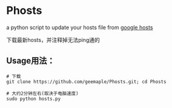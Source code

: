 # Phosts

a python script to update your hosts file from [google hosts](https://github.com/racaljk/hosts)

下载最新hosts，并注释掉无法ping通的

## Usage用法：
```
# 下载
git clone https://github.com/geemaple/Phosts.git; cd Phosts

# 大约2分钟左右(取决于电脑速度)
sudo python hosts.py

```
